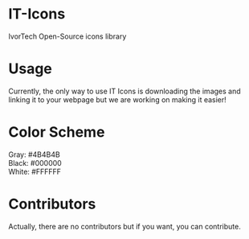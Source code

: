 # IT-Icons
IvorTech Open-Source icons library

# Usage
Currently, the only way to use IT Icons is downloading the images and linking it to your webpage but we are working on making it easier!

# Color Scheme
Gray: #4B4B4B <br>
Black: #000000 <br>
White: #FFFFFF

# Contributors
Actually, there are no contributors but if you want, you can contribute.

